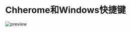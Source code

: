 # Chherome和Windows快捷键

![preview](file:///C:/Users/38974/AppData/Local/Packages/Microsoft.Office.OneNote_8wekyb3d8bbwe/TempState/msohtmlclip/clip_image001.jpg)

 
